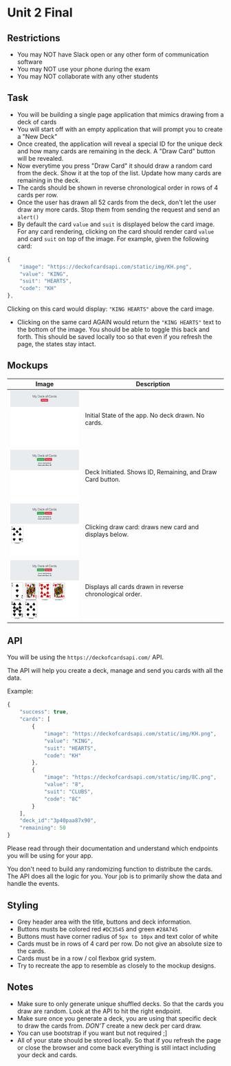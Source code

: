 # Unit 2 Final

## Restrictions
- You may NOT have Slack open or any other form of communication software
- You may NOT use your phone during the exam
- You may NOT collaborate with any other students

## Task
- You will be building a single page application that mimics drawing from a deck of cards
- You will start off with an empty application that will prompt you to create a "New Deck"
- Once created, the application will reveal a special ID for the unique deck and how many cards are remaining in the deck. A "Draw Card" button will be revealed.
- Now everytime you press "Draw Card" it should draw a random card from the deck. Show it at the top of the list. Update how many cards are remaining in the deck.
- The cards should be shown in reverse chronological order in rows of 4 cards per row.
- Once the user has drawn all 52 cards from the deck, don't let the user draw any more cards. Stop them from sending the request and send an `alert()`
- By default the card `value` and `suit` is displayed below the card image. For any card rendering, clicking on the card should render card `value` and card `suit` on top of the image. For example, given the following card:

```javascript
{
    "image": "https://deckofcardsapi.com/static/img/KH.png",
    "value": "KING",
    "suit": "HEARTS",
    "code": "KH"
},
```

Clicking on this card would display: `"KING HEARTS"` above the card image.

- Clicking on the same card AGAIN would return the `"KING HEARTS"` text to the bottom of the image. You should be able to toggle this back and forth. This should be saved locally too so that even if you refresh the page, the states stay intact.


## Mockups

| Image | Description |
| --- | --- |
| <a href='assets/1.png'><img src='assets/1.png' width='200' height='auto'></a> | Initial State of the app. No deck drawn. No cards.
| <a href='assets/2.png'><img src='assets/2.png' width='200' height='auto'></a> | Deck Initiated. Shows ID, Remaining, and Draw Card button.
| <a href='assets/3.png'><img src='assets/3.png' width='200' height='auto'></a> | Clicking draw card: draws new card and displays below.
| <a href='assets/4.png'><img src='assets/4.png' width='200' height='auto'></a> | Displays all cards drawn in reverse chronological order.


## API

You will be using the `https://deckofcardsapi.com/` API.

The API will help you create a deck, manage and send you cards with all the data.

Example:

```javascript
{
    "success": true,
    "cards": [
        {
            "image": "https://deckofcardsapi.com/static/img/KH.png",
            "value": "KING",
            "suit": "HEARTS",
            "code": "KH"
        },
        {
            "image": "https://deckofcardsapi.com/static/img/8C.png",
            "value": "8",
            "suit": "CLUBS",
            "code": "8C"
        }
    ],
    "deck_id":"3p40paa87x90",
    "remaining": 50
}
```

Please read through their documentation and understand which endpoints you will be using for your app.

You don't need to build any randomizing function to distribute the cards. The API does all the logic for you. Your job is to primarily show the data and handle the events.

## Styling

- Grey header area with the title, buttons and deck information.
- Buttons musts be colored red `#DC3545` and green `#28A745`
- Buttons must have corner radius of `5px to 10px` and text color of white
- Cards must be in rows of 4 card per row. Do not give an absolute size to the cards.
- Cards must be in a row / col flexbox grid system.
- Try to recreate the app to resemble as closely to the mockup designs.

## Notes

- Make sure to only generate unique shuffled decks. So that the cards you draw are random. Look at the API to hit the right endpoint.
- Make sure once you generate a deck, you are using that specific deck to draw the cards from. *DON'T* create a new deck per card draw.
- You can use bootstrap if you want but not required ;]
- All of your state should be stored locally. So that if you refresh the page or close the browser and come back everything is still intact including your deck and cards.
